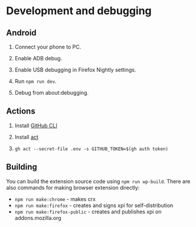 # Development and debugging

## Android

1. Connect your phone to PC.

2. Enable ADB debug.

3. Enable USB debugging in Firefox Nightly settings.

4. Run `npm run dev`.

5. Debug from about:debugging.

## Actions

1. Install [GitHub CLI](https://cli.github.com/)

2. Install [act](https://github.com/nektos/act)

3. `gh act --secret-file .env -s GITHUB_TOKEN=$(gh auth token)`

## Building

You can build the extension source code using `npm run wp-build`. There are also commands for making browser extension directly:

- `npm run make:chrome` - makes crx
- `npm run make:firefox` - creates and signs xpi for self-distribution
- `npm run make:firefox-public` - creates and publishes xpi on addons.mozilla.org
